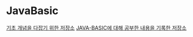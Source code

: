 # JavaBasic

[기초 개념을 다잡기 위한 저장소](https://velog.io/@urtimeislimited/Generic)
[JAVA-BASIC에 대해 공부한 내용을 기록한 저장소](https://velog.io/@urtimeislimited/JAVA-BASIC)
